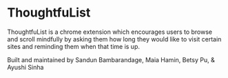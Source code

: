 # ThoughtfuList

 ThoughtfuList is a chrome extension which encourages users to browse and scroll mindfully by asking them how long they would like to visit certain sites and reminding them when that time is up.

 Built and maintained by Sandun Bambarandage, Maia Hamin, Betsy Pu, & Ayushi Sinha
